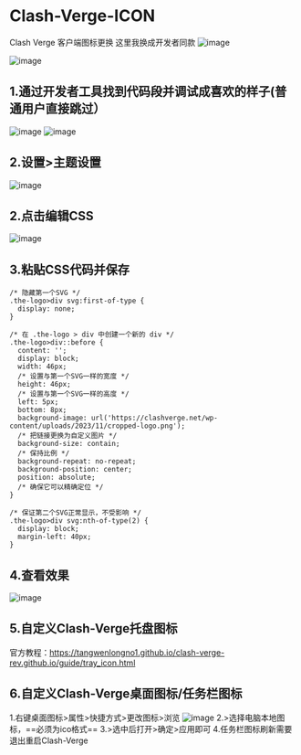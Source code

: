 # Clash-Verge-ICON
Clash Verge 客户端图标更换
这里我换成开发者同款
![image](https://github.com/user-attachments/assets/e505ced9-651d-4d5a-b1e2-5b566c888c3a)

![image](https://github.com/user-attachments/assets/896eb589-084c-472c-80ca-bfab099483ca)


## 1.通过开发者工具找到代码段并调试成喜欢的样子(普通用户直接跳过）
![image](https://github.com/user-attachments/assets/8c53de9f-6516-4f69-b2f6-4bb6449baa4b)
![image](https://github.com/user-attachments/assets/1ccb67bd-427c-4844-b7e4-d7831c712997)

## 2.设置>主题设置
![image](https://github.com/user-attachments/assets/1b7e0245-8892-467b-9e23-8a79006ce8ba)

## 2.点击编辑CSS
![image](https://github.com/user-attachments/assets/f9b006af-cac4-4942-a5ef-668ccfc9a56a)

## 3.粘贴CSS代码并保存

```
/* 隐藏第一个SVG */
.the-logo>div svg:first-of-type {
  display: none;
}

/* 在 .the-logo > div 中创建一个新的 div */
.the-logo>div::before {
  content: '';
  display: block;
  width: 46px;
  /* 设置与第一个SVG一样的宽度 */
  height: 46px;
  /* 设置与第一个SVG一样的高度 */
  left: 5px;
  bottom: 8px;
  background-image: url('https://clashverge.net/wp-content/uploads/2023/11/cropped-logo.png');
  /* 把链接更换为自定义图片 */
  background-size: contain;
  /* 保持比例 */
  background-repeat: no-repeat;
  background-position: center;
  position: absolute;
  /* 确保它可以精确定位 */
}

/* 保证第二个SVG正常显示，不受影响 */
.the-logo>div svg:nth-of-type(2) {
  display: block;
  margin-left: 40px;
}
```

## 4.查看效果
![image](https://github.com/user-attachments/assets/31681c67-3fb1-4507-b12b-45bf24348989)

## 5.自定义Clash-Verge托盘图标
官方教程：https://tangwenlongno1.github.io/clash-verge-rev.github.io/guide/tray_icon.html

## 6.自定义Clash-Verge桌面图标/任务栏图标
1.右键桌面图标>属性>快捷方式>更改图标>浏览
![image](https://github.com/user-attachments/assets/21b66526-96db-4561-9f9f-6444632b5fad)
2.>选择电脑本地图标，==必须为ico格式==
3.>选中后打开>确定>应用即可
4.任务栏图标刷新需要退出重启Clash-Verge
